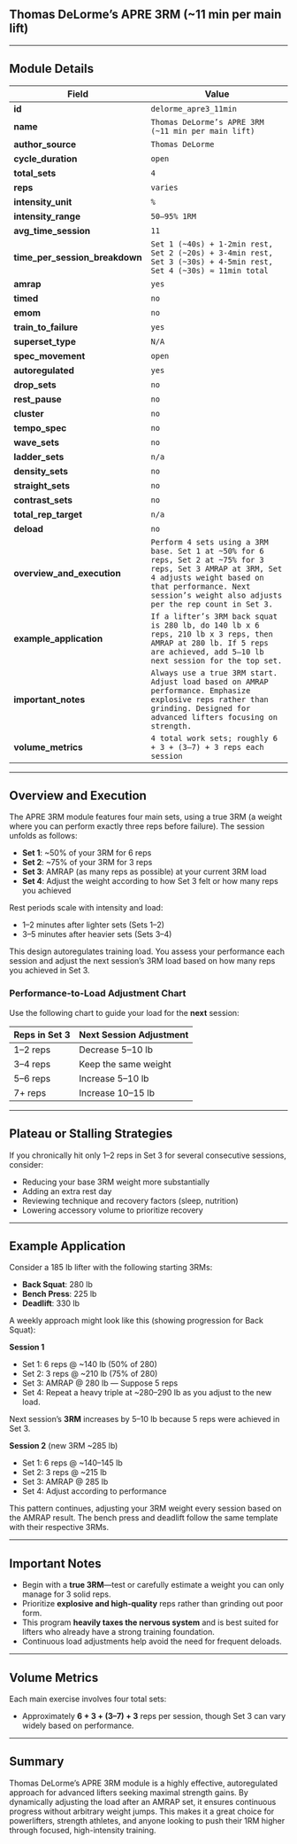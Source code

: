 ## Thomas DeLorme’s APRE 3RM (~11 min per main lift)

---

## Module Details

| Field                          | Value                                                                                                                                                                                                                     |
| ------------------------------ | ------------------------------------------------------------------------------------------------------------------------------------------------------------------------------------------------------------------------- |
| **id**                         | `delorme_apre3_11min`                                                                                                                                                                                                     |
| **name**                       | `Thomas DeLorme’s APRE 3RM (~11 min per main lift)`                                                                                                                                                                       |
| **author_source**              | `Thomas DeLorme`                                                                                                                                                                                                          |
| **cycle_duration**             | `open`                                                                                                                                                                                                                    |
| **total_sets**                 | `4`                                                                                                                                                                                                                       |
| **reps**                       | `varies`                                                                                                                                                                                                                  |
| **intensity_unit**             | `%`                                                                                                                                                                                                                       |
| **intensity_range**            | `50–95% 1RM`                                                                                                                                                                                                              |
| **avg_time_session**           | `11`                                                                                                                                                                                                                      |
| **time_per_session_breakdown** | `Set 1 (~40s) + 1-2min rest, Set 2 (~20s) + 3-4min rest, Set 3 (~30s) + 4-5min rest, Set 4 (~30s) ≈ 11min total`                                                                                                          |
| **amrap**                      | `yes`                                                                                                                                                                                                                     |
| **timed**                      | `no`                                                                                                                                                                                                                      |
| **emom**                       | `no`                                                                                                                                                                                                                      |
| **train_to_failure**           | `yes`                                                                                                                                                                                                                     |
| **superset_type**              | `N/A`                                                                                                                                                                                                                     |
| **spec_movement**              | `open`                                                                                                                                                                                                                    |
| **autoregulated**              | `yes`                                                                                                                                                                                                                     |
| **drop_sets**                  | `no`                                                                                                                                                                                                                      |
| **rest_pause**                 | `no`                                                                                                                                                                                                                      |
| **cluster**                    | `no`                                                                                                                                                                                                                      |
| **tempo_spec**                 | `no`                                                                                                                                                                                                                      |
| **wave_sets**                  | `no`                                                                                                                                                                                                                      |
| **ladder_sets**                | `n/a`                                                                                                                                                                                                                     |
| **density_sets**               | `no`                                                                                                                                                                                                                      |
| **straight_sets**              | `no`                                                                                                                                                                                                                      |
| **contrast_sets**              | `no`                                                                                                                                                                                                                      |
| **total_rep_target**           | `n/a`                                                                                                                                                                                                                     |
| **deload**                     | `no`                                                                                                                                                                                                                      |
| **overview_and_execution**     | `Perform 4 sets using a 3RM base. Set 1 at ~50% for 6 reps, Set 2 at ~75% for 3 reps, Set 3 AMRAP at 3RM, Set 4 adjusts weight based on that performance. Next session’s weight also adjusts per the rep count in Set 3.` |
| **example_application**        | `If a lifter’s 3RM back squat is 280 lb, do 140 lb x 6 reps, 210 lb x 3 reps, then AMRAP at 280 lb. If 5 reps are achieved, add 5–10 lb next session for the top set.`                                                    |
| **important_notes**            | `Always use a true 3RM start. Adjust load based on AMRAP performance. Emphasize explosive reps rather than grinding. Designed for advanced lifters focusing on strength.`                                                 |
| **volume_metrics**             | `4 total work sets; roughly 6 + 3 + (3–7) + 3 reps each session`                                                                                                                                                          |

---

## Overview and Execution

The APRE 3RM module features four main sets, using a true 3RM (a weight where you can perform exactly three reps before failure). The session unfolds as follows:

- **Set 1**: ~50% of your 3RM for 6 reps  
- **Set 2**: ~75% of your 3RM for 3 reps  
- **Set 3**: AMRAP (as many reps as possible) at your current 3RM load  
- **Set 4**: Adjust the weight according to how Set 3 felt or how many reps you achieved

Rest periods scale with intensity and load:
- 1–2 minutes after lighter sets (Sets 1–2)
- 3–5 minutes after heavier sets (Sets 3–4)

This design autoregulates training load. You assess your performance each session and adjust the next session’s 3RM load based on how many reps you achieved in Set 3.

### Performance-to-Load Adjustment Chart

Use the following chart to guide your load for the **next** session:

| **Reps in Set 3** | **Next Session Adjustment** |
|-------------------|-----------------------------|
| 1–2 reps          | Decrease 5–10 lb           |
| 3–4 reps          | Keep the same weight       |
| 5–6 reps          | Increase 5–10 lb           |
| 7+ reps           | Increase 10–15 lb          |

---

## Plateau or Stalling Strategies

If you chronically hit only 1–2 reps in Set 3 for several consecutive sessions, consider:
- Reducing your base 3RM weight more substantially
- Adding an extra rest day
- Reviewing technique and recovery factors (sleep, nutrition)
- Lowering accessory volume to prioritize recovery

---

## Example Application

Consider a 185 lb lifter with the following starting 3RMs:
- **Back Squat**: 280 lb
- **Bench Press**: 225 lb
- **Deadlift**: 330 lb

A weekly approach might look like this (showing progression for Back Squat):

**Session 1**  
- Set 1: 6 reps @ ~140 lb (50% of 280)  
- Set 2: 3 reps @ ~210 lb (75% of 280)  
- Set 3: AMRAP @ 280 lb — Suppose 5 reps  
- Set 4: Repeat a heavy triple at ~280–290 lb as you adjust to the new load.  

Next session’s **3RM** increases by 5–10 lb because 5 reps were achieved in Set 3.

**Session 2** (new 3RM ~285 lb)  
- Set 1: 6 reps @ ~140–145 lb  
- Set 2: 3 reps @ ~215 lb  
- Set 3: AMRAP @ 285 lb  
- Set 4: Adjust according to performance  

This pattern continues, adjusting your 3RM weight every session based on the AMRAP result. The bench press and deadlift follow the same template with their respective 3RMs.

---

## Important Notes

- Begin with a **true 3RM**—test or carefully estimate a weight you can only manage for 3 solid reps.  
- Prioritize **explosive and high-quality** reps rather than grinding out poor form.  
- This program **heavily taxes the nervous system** and is best suited for lifters who already have a strong training foundation.  
- Continuous load adjustments help avoid the need for frequent deloads.

---

## Volume Metrics

Each main exercise involves four total sets:
- Approximately **6 + 3 + (3–7) + 3** reps per session, though Set 3 can vary widely based on performance.

---

## Summary

Thomas DeLorme’s APRE 3RM module is a highly effective, autoregulated approach for advanced lifters seeking maximal strength gains. By dynamically adjusting the load after an AMRAP set, it ensures continuous progress without arbitrary weight jumps. This makes it a great choice for powerlifters, strength athletes, and anyone looking to push their 1RM higher through focused, high-intensity training.
